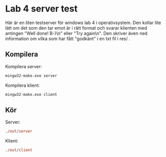 # Lab 4 server test
Här är en liten testserver för windows lab 4 i operativsystem. Den kollar lite lätt om det som den tar emot är i rätt format och svarar klienten med antingen "Well done! B-)\n" eller "Try again\n". Den skriver även ned information om vilka som har fått "godkänt" i en txt fil i res/ .

## Kompilera
Kompilera server:

```ps
mingw32-make.exe server
```

Kompilera klient:

```ps
mingw32-make.exe client
```

## Kör
Server:
```ps
./out/server
```
Klient:
```ps
./out/client
```
